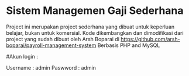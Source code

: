 # Sistem Managemen Gaji Sederhana
Project ini merupakan project sederhana yang dibuat untuk keperluan belajar, bukan untuk komersial.
Kode dikembangkan dan dimodifikasi dari project yang sudah dibuat oleh Arsh Boparai di https://github.com/arsh-boparai/payroll-management-system
Berbasis PHP and MySQL

#Akun login :

Username : admin
Paswword : admin